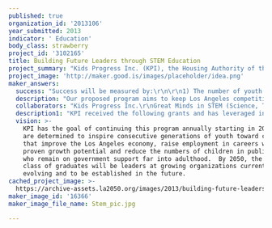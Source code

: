 ```yaml
---
published: true
organization_id: '2013106'
year_submitted: 2013
indicator: ' Education'
body_class: strawberry
project_id: '3102165'
title: Building Future Leaders through STEM Education
project_summary: "Kids Progress Inc. (KPI), the Housing Authority of the City of Los Angeles' (HACLA) non-profit, recognizes the urgent need to guide our youth, under age 18, who represent over 41 percent of our 14 public housing communities, toward obtaining the education and skills to achieve economic independence by adulthood.  We hope to provide a pathway to a self-sufficient life to select 45 youth to help them become the nation’s next generation of engineers, scientists, and technologists as they enter careers that offer opportunities for upward social and economic mobility.\r\n\r\nGreat Minds in STEM™ (GMiS) understands that investing in education and the workforce of tomorrow is a top priority for the nation.  GMiS’ education programs provide underserved and underrepresented pre-college students an avenue for college and career awareness in science, technology, engineering and math (STEM).  \r\n\r\nIt is in this spirit that KPI and GMiS are joining forces in a 2013 pilot Estrada Courts STEM Summer Program that targets students in 4th - 12th grade, living in the Estrada Courts public housing community, in Los Angeles.  This program will stimulate interest and achievement in math, science, engineering, technology, and computer science, and provide the awareness for students to opt-into pursuing STEM college and career pathways.\r\n"
project_image: 'http://maker.good.is/images/placeholder/idea.png'
maker_answers:
  success: "Success will be measured by:\r\n\r\n1) The number of youth who participate and complete the program.\r\n2) Changes in academic interest of all youth at their respective elementary, middle and high schools.\r\n3) College admissions for high-school youth.\r\n4) Jobs and income levels achieved by participants as students and later as professionals.\r\n\r\nThe performance of participants will be tracked for at least five years following program graduation. "
  description: "Our proposed program aims to keep Los Angeles competitive within technology-based sectors and industries by fostering a skilled, educated group of low-income youth currently living in public housing communities. Building Future Leaders Through STEM Education will:\r\n\r\n1) Expose Los Angeles youth in public housing, grades four through twelve, to local industries that rely on engineers and other scientists as a chief source of innovation.\r\n2) Provide 45 youth participants with in-class training led by leading professionals at local firms and schools.\r\n3) Provide paid internships for youth within collaborating companies and government agencies.\r\n4) Produce quantifiable results within a model program that may be duplicated within other low-income communities within Los Angeles. \r\n\r\nKPI's program is a pioneering collaboration with local STEM-based corporations, federal agencies and universities with the long-term goal of fostering academic and career development by harnessing the abilities of under-served residents in public housing.  This program has the dual effect of improving and expanding the Los Angeles economy and breaking the cycle of poverty and costly government entitlements for today's youth and young adults and their families. "
  collaborators: "Kids Progress Inc.\r\nGreat Minds in STEM (Science, Technology, Engineering and Math)\r\nHousing Authority of the City of Los Angeles"
  description1: "KPI received the following grants and has leveraged in-kind funding to offset programmatic costs.\r\n\r\n•\tChildren’s Institute, Inc. -$300,000 over three years for Project Fatherhood, a men’s support group on parenting ($100,000 for 2013)\r\n•\tThe Anti-Recitivism Coalition (ARC) provided a $30,000 sponsorship of the Canyon Creek Camp for youth and their parents (March 2013)\r\n•\tLA Men’s Center will sponsor 15 fathers and youth for a Fathers & Sons mentoring Retreat in April 2013\r\n•\tInner City Arts provided a $25,000 grant to fund a Performing Arts program at Jordan Downs public housing community (Spring 2013)\r\n•\tForgiving for Living, Inc. provided a $10,000 grant for a Self-Esteem building program at Jordan Downs (Spring 2013)\r\n•\t$500.00- Jill and Steve Edwards (General KPI Donation)\r\nTotal: $172,400 (2013) plus $500,000 in leveraged funding for the SHIELDS For families, Inc. Contract\r\n•\tA comprehensive education initiative was launched in 2012 to provide resources/programs for youth residing in public housing communities.  \r\n\r\n\r\n\r\n"
  vision: >-
    KPI has the goal of continuing this program annually starting in 2013. We
    are determined to inspire consecutive generations of youth toward careers
    that improve the Los Angeles economy, raise employment in careers with
    proven growth potential and reduce the numbers of children in public housing
    who remain on government support far into adulthood.  By 2050, the latest
    class of graduates will be leaders at growing organizations currently
    evolving and to be established in the future.  
cached_project_image: >-
  https://archive-assets.la2050.org/images/2013/building-future-leaders-through-stem-education/maker.good.is/images/placeholder/idea.png
maker_image_id: '16366'
maker_image_file_name: Stem_pic.jpg

---
```

